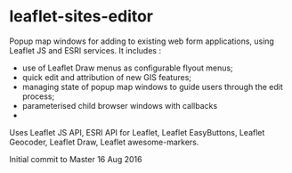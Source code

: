 # leaflet-sites-editor
Popup map windows for adding to existing web form applications, using Leaflet JS and ESRI services.
It includes :

- use of Leaflet Draw menus as configurable flyout menus;
- quick edit and attribution of new GIS features;
- managing state of popup map windows to guide users through the edit process;
- parameterised child browser windows with callbacks
- 

Uses Leaflet JS API, ESRI API for Leaflet, Leaflet EasyButtons, Leaflet Geocoder, Leaflet Draw, Leaflet awesome-markers.

Initial commit to Master 16 Aug 2016
